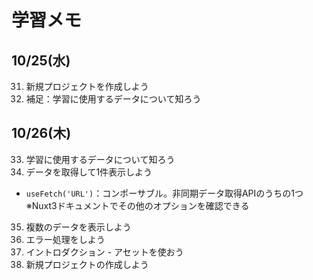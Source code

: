 # 学習メモ

## 10/25(水)
31. 新規プロジェクトを作成しよう
32. 補足：学習に使用するデータについて知ろう

## 10/26(木)
33. 学習に使用するデータについて知ろう
34. データを取得して1件表示しよう
 - ``` useFetch('URL') ```：コンポーサブル。非同期データ取得APIのうちの1つ
 ※Nuxt3ドキュメントでその他のオプションを確認できる
35. 複数のデータを表示しよう
36. エラー処理をしよう
37. イントロダクション - アセットを使おう
38. 新規プロジェクトの作成しよう